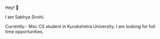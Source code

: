 Hey! 👋

I am Sabhya Sirohi. 

Currently:-  Msc CS student in Kurukshetra University.
I am looking for full time opportunities. 
